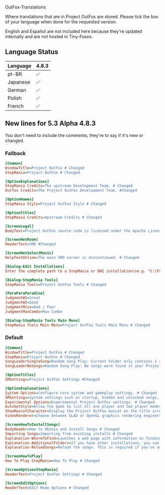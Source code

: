OutFox-Translations

Where translations that are in Project OutFox are stored. Please tick the box of your language when done for the requested version.

English and Español are not included here because they're updated internally and are not hosted in Tiny-Foxes.
## Language Status

Language | 4.8.3
:------------ | :-------------
pt-BR | ✅ 
Japanese | ✅ 
German | ✅
Polish | ✅
French | ✅   

## New lines for 5.3 **Alpha 4.8.3**

You don't need to include the comments, they're to say if it's new or changed.

### Fallback

```Ini
[Common]
WindowTitle=Project OutFox # Changed
StepMania=Project OutFox # Changed

[OptionExplanations]
StepMania Credits=The upstream Development Team. # Changed
Outfox Credits=The Project OutFox Development Team. #Changed

[OptionNames]
StepMania Style=Project OutFox Style # Changed

[OptionTitles]
StepMania Credits=Upstream Credits # Changed

[ScreenLegal]
BodyText=Project OutFox source code is licensed under the Apache License 2.0. Certain bundled content is not covered under this license, please see the LICENSE file for more information.\n\nProject OutFox is based on StepMania source code licensed under the MIT license. # Changed

[ScreenNetRoom]
HeaderText=SMO #Changed

[ScreenNetSelectMusic]
HelpTextOnline=The main SMO server is discontinued. # Changed

[Dialog-Edit Installations]
Enter the complete path to a StepMania or DWI installation\ne.g. "C:\Program Files\StepMania"=Enter the complete path to a Project OutFox, SM, or DWI installation\ne.g. "C:\Games\Project OutFox" #Changed

[Dialog-StepMania Tools]
StepMania Tools=Project OutFox Tools # Changed

[ParaParaParadise]
JudgmentW1=Great
JudgmentW2=Good
JudgmentMiss=Bad / Poor
JudgmentMaxCombo=Max Combo

[Dialog-StepMania Tools Main Menu]
StepMania Tools Main Menu=Project OutFox Tools Main Menu # Changed
```

### Default

```Ini
[Common]
WindowTitle=Project OutFox # Changed
StepMania=Project OutFox # Changed
SongLoaderSingleSong=Random Song Play: Current Folder only contains 1 song. Project OutFox might get confused when picking the song via random. Selecting to index 1. # Changed
SongLoaderNoSongs=Random Song Play: No songs were found in your Project OutFox install folder! Switching back to fallback music. #Changed

[OptionTitles]
SMSettings=Project OutFox Settings #Changed

[OptionExplanations]
System Options=Configure core system and gameplay settings. # Changed
SMSettings=System settings such as startup, hidden and unlocked songs, and autogen. #Changed
Experimental Options=Experimental Project OutFox settings. # Changed
AutoSetStyle=Allow the game to list all one player and two player modes at once instead of one style only. This might require a restart of the game (or press Shift+F2). # Changed
ShowMascotCharacter=Display the Project OutFox mascot on the title screen. # Changed
VideoRenderer=Choose between GLAD or OpenGL graphics rendering engines\n(will take effect after the game is restarted). # Changed

[ScreenHowToInstallSongs]
BodyHeader=How to Obtain and Install Songs # Changed
Importing Songs=Importing from existing installs # Changed
Explanation-WhereToFind=Launches a web page with information on finding songs for use with the game. # Changed
Explanation-AdditionalFolders=If you have other installations, you can use the AdditionalFolders preferences to load in. # Changed
Explanation-ReloadSongs=Reload the songs. This is required if you've added/changed/deleted songs while the game is running. # Changed

[ScreenHowToPlay]
How To Play StepMania=How To Play # Changed

[ScreenOptionsStepMania]
HeaderText=Project OutFox Settings # Changed

[ScreenEditOptions]
HeaderText=Edit Mode Options # Changed
```
